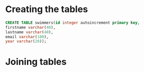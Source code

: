# Creating the tables 

```sql
CREATE TABLE swimmers(id integer autoincrement primary key, 
firstname varchar(40), 
lastname varchar(40),
email varchar(100),
year varchar(20));

```
# Joining tables 
